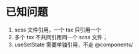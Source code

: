 # 已知问题

1. scss 文件引用，一个 tsx 只引用一个
2. 多个 tsx 不共同引用同一个 scss 文件；
3. useSetState 需要单独引用，不走 @components/
